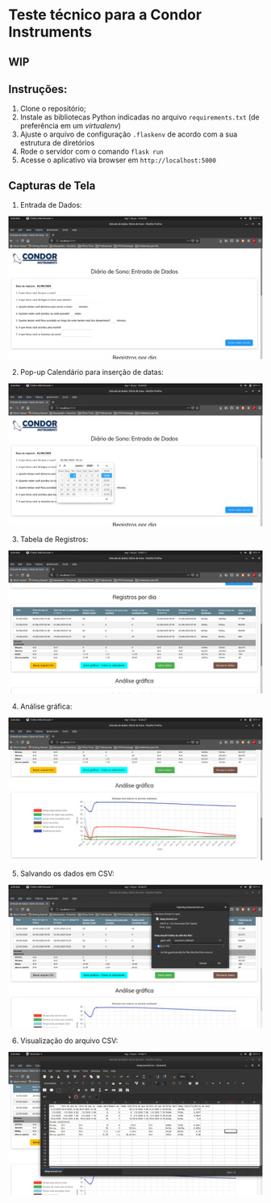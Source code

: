 # Teste técnico para a Condor Instruments

## WIP


## Instruções:

1) Clone o repositório;
2) Instale as bibliotecas Python indicadas no arquivo `requirements.txt` (de preferência em um *virtualenv*)
3) Ajuste o arquivo de configuração `.flaskenv` de acordo com a sua estrutura de diretórios
4) Rode o servidor com o comando `flask run`
5) Acesse o aplicativo via browser em `http://localhost:5000`

## Capturas de Tela

1. Entrada de Dados:

![Entrada de Dados](./docs/Teste_Condor-Entrada-de-Dados.png)



2. Pop-up Calendário para inserção de datas:

![Pop-up Calendário](./docs/Teste_Condor-Entrada-com-calendario.png)



3. Tabela de Registros:

![Tabela de Registros](./docs/Teste_Condor-Tabela-Registros.png)



4. Análise gráfica:

![Análise gráfica](./docs/Teste_Condor-Analise-Grafica.png)



5. Salvando os dados em CSV:

![Salvando em CSV](./docs/Teste_Condor-Salvando_CSV.png)



6. Visualização do arquivo CSV:

![Visualização em CSV](./docs/Teste_Condor-CSV.png)

